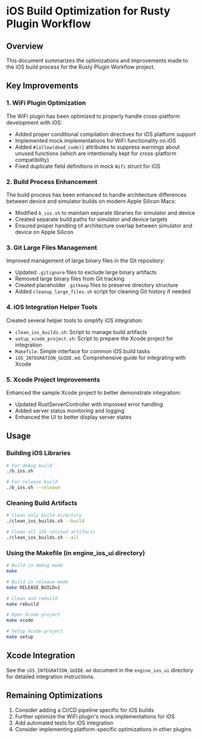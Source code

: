 # iOS Build Optimization for Rusty Plugin Workflow

## Overview

This document summarizes the optimizations and improvements made to the iOS build process for the Rusty Plugin Workflow project.

## Key Improvements

### 1. WiFi Plugin Optimization

The WiFi plugin has been optimized to properly handle cross-platform development with iOS:

- Added proper conditional compilation directives for iOS platform support
- Implemented mock implementations for WiFi functionality on iOS
- Added `#[allow(dead_code)]` attributes to suppress warnings about unused functions (which are intentionally kept for cross-platform compatibility)
- Fixed duplicate field definitions in mock `Wifi` struct for iOS

### 2. Build Process Enhancement

The build process has been enhanced to handle architecture differences between device and simulator builds on modern Apple Silicon Macs:

- Modified `b_ios.sh` to maintain separate libraries for simulator and device
- Created separate build paths for simulator and device targets
- Ensured proper handling of architecture overlap between simulator and device on Apple Silicon

### 3. Git Large Files Management

Improved management of large binary files in the Git repository:

- Updated `.gitignore` files to exclude large binary artifacts
- Removed large binary files from Git tracking
- Created placeholder `.gitkeep` files to preserve directory structure
- Added `cleanup_large_files.sh` script for cleaning Git history if needed

### 4. iOS Integration Helper Tools

Created several helper tools to simplify iOS integration:

- `clean_ios_builds.sh`: Script to manage build artifacts
- `setup_xcode_project.sh`: Script to prepare the Xcode project for integration
- `Makefile`: Simple interface for common iOS build tasks
- `iOS_INTEGRATION_GUIDE.md`: Comprehensive guide for integrating with Xcode

### 5. Xcode Project Improvements

Enhanced the sample Xcode project to better demonstrate integration:

- Updated RustServerController with improved error handling
- Added server status monitoring and logging
- Enhanced the UI to better display server states

## Usage

### Building iOS Libraries

```bash
# For debug build
./b_ios.sh

# For release build
./b_ios.sh --release
```

### Cleaning Build Artifacts

```bash
# Clean only build directory
./clean_ios_builds.sh --build

# Clean all iOS-related artifacts
./clean_ios_builds.sh --all
```

### Using the Makefile (in engine_ios_ui directory)

```bash
# Build in debug mode
make

# Build in release mode
make RELEASE_BUILD=1

# Clean and rebuild
make rebuild

# Open Xcode project
make xcode

# Setup Xcode project
make setup
```

## Xcode Integration

See the `iOS_INTEGRATION_GUIDE.md` document in the `engine_ios_ui` directory for detailed integration instructions.

## Remaining Optimizations

1. Consider adding a CI/CD pipeline specific for iOS builds
2. Further optimize the WiFi plugin's mock implementations for iOS
3. Add automated tests for iOS integration
4. Consider implementing platform-specific optimizations in other plugins
